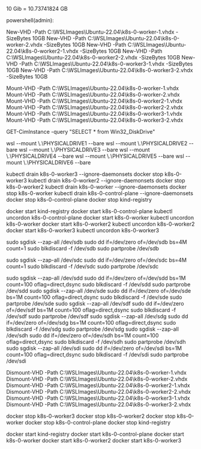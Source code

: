 10 Gib = 10.73741824 GB

powershell(admin):

New-VHD -Path C:\WSLImages\Ubuntu-22.04\k8s-0-worker-1.vhdx -SizeBytes 10GB
New-VHD -Path C:\WSLImages\Ubuntu-22.04\k8s-0-worker-2.vhdx -SizeBytes 10GB
New-VHD -Path C:\WSLImages\Ubuntu-22.04\k8s-0-worker2-1.vhdx -SizeBytes 10GB
New-VHD -Path C:\WSLImages\Ubuntu-22.04\k8s-0-worker2-2.vhdx -SizeBytes 10GB
New-VHD -Path C:\WSLImages\Ubuntu-22.04\k8s-0-worker3-1.vhdx -SizeBytes 10GB
New-VHD -Path C:\WSLImages\Ubuntu-22.04\k8s-0-worker3-2.vhdx -SizeBytes 10GB

Mount-VHD -Path C:\WSLImages\Ubuntu-22.04\k8s-0-worker-1.vhdx
Mount-VHD -Path C:\WSLImages\Ubuntu-22.04\k8s-0-worker-2.vhdx
Mount-VHD -Path C:\WSLImages\Ubuntu-22.04\k8s-0-worker2-1.vhdx
Mount-VHD -Path C:\WSLImages\Ubuntu-22.04\k8s-0-worker2-2.vhdx
Mount-VHD -Path C:\WSLImages\Ubuntu-22.04\k8s-0-worker3-1.vhdx
Mount-VHD -Path C:\WSLImages\Ubuntu-22.04\k8s-0-worker3-2.vhdx

GET-CimInstance -query "SELECT * from Win32_DiskDrive"

wsl --mount \\.\PHYSICALDRIVE1 --bare
wsl --mount \\.\PHYSICALDRIVE2 --bare
wsl --mount \\.\PHYSICALDRIVE3 --bare
wsl --mount \\.\PHYSICALDRIVE4 --bare
wsl --mount \\.\PHYSICALDRIVE5 --bare
wsl --mount \\.\PHYSICALDRIVE6 --bare

kubectl drain k8s-0-worker3 --ignore-daemonsets
docker stop k8s-0-worker3
kubectl drain k8s-0-worker2 --ignore-daemonsets
docker stop k8s-0-worker2
kubectl drain k8s-0-worker --ignore-daemonsets
docker stop k8s-0-worker
kubectl drain k8s-0-control-plane --ignore-daemonsets
docker stop k8s-0-control-plane
docker stop kind-registry

docker start kind-registry
docker start k8s-0-control-plane
kubectl uncordon k8s-0-control-plane
docker start k8s-0-worker
kubectl uncordon k8s-0-worker
docker start k8s-0-worker2
kubectl uncordon k8s-0-worker2
docker start k8s-0-worker3
kubectl uncordon k8s-0-worker3

sudo sgdisk --zap-all /dev/sdb
sudo dd if=/dev/zero of=/dev/sdb bs=4M count=1
sudo blkdiscard -f /dev/sdb
sudo partprobe /dev/sdb

sudo sgdisk --zap-all /dev/sdc
sudo dd if=/dev/zero of=/dev/sdc bs=4M count=1
sudo blkdiscard -f /dev/sdc
sudo partprobe /dev/sdc

sudo sgdisk --zap-all /dev/sdd
sudo dd if=/dev/zero of=/dev/sdd bs=1M count=100 oflag=direct,dsync
sudo blkdiscard -f /dev/sdd
sudo partprobe /dev/sdd
sudo sgdisk --zap-all /dev/sde
sudo dd if=/dev/zero of=/dev/sde bs=1M count=100 oflag=direct,dsync
sudo blkdiscard -f /dev/sde
sudo partprobe /dev/sde
sudo sgdisk --zap-all /dev/sdf
sudo dd if=/dev/zero of=/dev/sdf bs=1M count=100 oflag=direct,dsync
sudo blkdiscard -f /dev/sdf
sudo partprobe /dev/sdf
sudo sgdisk --zap-all /dev/sdg
sudo dd if=/dev/zero of=/dev/sdg bs=1M count=100 oflag=direct,dsync
sudo blkdiscard -f /dev/sdg
sudo partprobe /dev/sdg
sudo sgdisk --zap-all /dev/sdh
sudo dd if=/dev/zero of=/dev/sdh bs=1M count=100 oflag=direct,dsync
sudo blkdiscard -f /dev/sdh
sudo partprobe /dev/sdh
sudo sgdisk --zap-all /dev/sdi
sudo dd if=/dev/zero of=/dev/sdi bs=1M count=100 oflag=direct,dsync
sudo blkdiscard -f /dev/sdi
sudo partprobe /dev/sdi

Dismount-VHD -Path C:\WSLImages\Ubuntu-22.04\k8s-0-worker-1.vhdx
Dismount-VHD -Path C:\WSLImages\Ubuntu-22.04\k8s-0-worker-2.vhdx
Dismount-VHD -Path C:\WSLImages\Ubuntu-22.04\k8s-0-worker2-1.vhdx
Dismount-VHD -Path C:\WSLImages\Ubuntu-22.04\k8s-0-worker2-2.vhdx
Dismount-VHD -Path C:\WSLImages\Ubuntu-22.04\k8s-0-worker3-1.vhdx
Dismount-VHD -Path C:\WSLImages\Ubuntu-22.04\k8s-0-worker3-2.vhdx

docker stop k8s-0-worker3
docker stop k8s-0-worker2
docker stop k8s-0-worker
docker stop k8s-0-control-plane
docker stop kind-registry

docker start kind-registry
docker start k8s-0-control-plane
docker start k8s-0-worker
docker start k8s-0-worker2
docker start k8s-0-worker3
